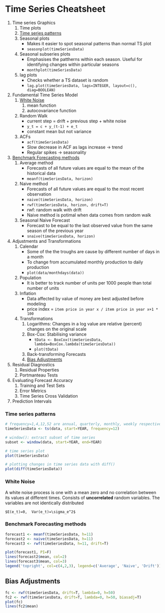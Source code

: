 # Time Series Cheatsheet

1. Time series Graphics
    1. Time plots
    2. [Time series patterns](#time-series-patterns)
    3. Seasonal plots
        * Makes it easier to spot seasonal patterns than normal TS plot
        * `seasonplot(timeSeriesData)`
    4. Seasonal subseries plots
        * Emphasises the pattherns within each season. Useful for identifying changes within particular seasons
        * `monthplot(timeSeriesData)`
    5. lag plots
        * Checks whether a TS dataset is random
        * `lag.plot(timeSeriesData, lags=INTEGER, layout=c(), diag=BOOLEAN)`
2. Fundamental Time Series Model
    1. [White Noise](#white-noise)
        1. mean function
        2. autocovariance function
    2. Random Walk
        * current step = drift + previous step + white noise
        * `y_t = c + y_(t-1) + e_t`
        * constant mean but not variance
    3. ACFs
        * `acf(timeSeriesData)`
        * Slow decrease in ACF as lags increase -> trend
        * Regular spikes -> seasonality
3. [Benchmark Forecasting methods](#benchmark-forecasting-methods)
    1. Average method
        * Forecasts of all future values are equal to the mean of the historical data
        * `meanf(timeSeriesData, horizon)`
    2. Naive method
        * Forecasts of all future values are equal to the most recent observation
        * `naive(timeSeriesData, horizon)`
        * `rwf(timeSeriesData, horizon, drift=T)`
        * rwf: random walk with drift
        * Naive method is potimal when data comes from random walk
    3. Seasonal Naive Forecast
        * Forecast to be equal to the last observed value from the same season of the previous year
        * `snaive(timeSeriesData, horizon)`
4. Adjustments and Transformations
    1. Calendar
        * Some of the the troughs are cause by different number of days in a month
        * To change from accumulated monthly production to daily production
        * `plot(data/monthdays(data))`
    2. Population
        * It is better to track number of units per 1000 people than total number of units
    3. Inflation
        * Data affected by value of money are best adjusted before modeling
        * price index = `item price in year x / item price in year x+1 * 100`
    4. Transformations
        1. Logarithms: Changes in a log value are relative (percent) changes on the original scale
        2. Box-Cox: Stabilising variance
            * `tData <- BoxCox(timeSeriesData, lambda=BoxCox.lambda(timeSeriesData))`
            * `plot(tData)`
        3. Back-transforming Forecasts
        4. [Bias Adjustments](#bias-adjustments)
5. Residual Diagnostics
    1. Residual Properties
    2. Portmanteau Tests
6. Evaluating Forecast Accuracy
    1. Training and Test Sets
    2. Error Metrics
    3. Time Series Cross Validation
7. Prediction Intervals


### Time series patterns
```r
# frequency=1,4,12,52 are annual, quarterly, monthly, weekly respectively
timeSeriesData <- ts(data, start=YEAR, frequency=12)

# window(): extract subset of time series
subset <- window(data, start=YEAR, end=YEAR)

# time series plot
plot(timeSeriesData)

# plotting changes in time series data with diff()
plot(diff(timeSeriesData))
```


### White Noise
A white noise process is one with a mean zero and no correlation between its values at different times. Consists of **uncorrelated** random variables. The variables are not identically distributed

`$E(e_t)=0,  Var(e_t)=\sigma_e^2$`


### Benchmark Forecasting methods
```r
forecast1 <- meanf(timeSeriesData, h=11)
forecast2 <- naive(timeSeriesData, h=11)
forecast3 <- rwf(timeSeriesData, h=11, drift=T)

plot(forecast1, PI=F)
lines(forecast2$mean, col=2)
lines(forecast3$mean, col=3)
legend('topright', col=c(4,2,3), legend=c('Average', 'Naive', 'Drift'))
```


## Bias Adjustments
```r
fc <- rwf(timeSeriesData, drift=T, lambda=0, h=50)
fc2 <- rwf(timeSeriesData, drift=T, lambda=0, h=50, biasadj=T)
plot(fc)
lines(fc2$mean)
```